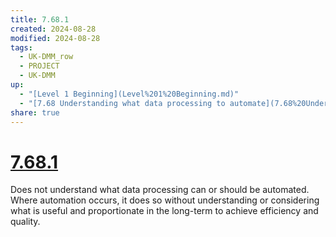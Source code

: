 ```yaml
---
title: 7.68.1
created: 2024-08-28
modified: 2024-08-28
tags:
  - UK-DMM_row
  - PROJECT
  - UK-DMM
up:
  - "[Level 1 Beginning](Level%201%20Beginning.md)"
  - "[7.68 Understanding what data processing to automate](7.68%20Understanding%20what%20data%20processing%20to%20automate.md)"
share: true
---
```

# [7.68.1](7.68.1.md)

Does not understand what data processing can or should be automated. Where automation occurs, it does so without understanding or considering what is useful and proportionate in the long-term to achieve efficiency and quality.
